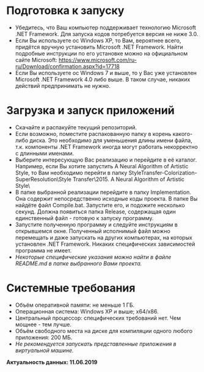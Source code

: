 # Подготовка к запуску

* Убедитесь, что Ваш компьютер поддерживает технологию Microsoft .NET Framework. Для запуска кодов потребуется версия не ниже 3.0.
* Если Вы используете ос Windows XP, то Вам, вероятнее всего, придётся вручную установить Microsoft .NET Framework. Найти подробные инструкции по его установке можно на официальном сайте Microsoft: https://www.microsoft.com/ru-ru/Download/confirmation.aspx?id=17718
* Если Вы используете ос Windows 7 и выше, то у Вас уже установлен Microsoft .NET Framework 4.0 либо выше. В таком случае, никаких действий предпринимать не нужно.

# Загрузка и запуск приложений

* Скачайте и распакуйте текущий репозиторий.
* Если возможно, поместите распакованную папку в корень какого-либо диска. Это необходимо для уменьшения длины имени файла, т.к. компоненты .NET Framework иногда могут работать некорректно с длинными именами.
* Выберите интересующую Вас реализацию и перейдите в её каталог. Например, если Вы хотите запустить A Neural Algorithm of Artistic Style, то Вам необходимо перейти в папку StyleTransfer-Colorization-SuperResolution\Style Transfer\2015. A Neural Algorithm of Artistic Style\
* В папке выбранной реализации перейдите в папку Implementation. Она содержит непосредственно исходные коды проекта. В папке Вы найдёте файл Compile.bat. Запустите его, и подожите несколько секунд. Должна появиться папка Release, содержащая один единственный файл - готовую к запуску программу.
* Запустите полученную программу и следуйте инструкциям в открывшемся окне. Полученный исполнимый файл можно перемещать и даже запускать на других компьютерах, на которых установлен .NET Framework. Никаких специфических зависимостей программа не имеет.
* _Некоторые специфические указания можно найти в файле README.md в папке выбранного Вами проекта._

# Системные требования

* Объём оперативной памяти: не меньше 1 ГБ.
* Операционная система: Windows XP и выше; x64/x86.
* Центральный процессор: специфических требований нет. Чем мощнее - тем лучше.
* Объём свободного места на диске для компиляции одного любого приложения: 200 МБ.
* _Не рекомендуется запускать представленные приложения в виртуальной машине._

__Актуальность данных: 11.06.2019__

